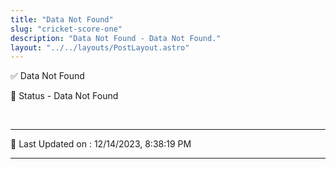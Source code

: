 ```yaml
---
title: "Data Not Found"
slug: "cricket-score-one"
description: "Data Not Found - Data Not Found."
layout: "../../layouts/PostLayout.astro"
--- 
```


✅ Data Not Found

📑 Status - Data Not Found

<br />

***

📝 Last Updated on : 12/14/2023, 8:38:19 PM

***

